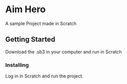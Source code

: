 # Aim Hero

A sample Project made in Scratch

## Getting Started

Download the .sb3 in your computer and run in Scratch 

### Installing

Log in in Scratch and run the project.
